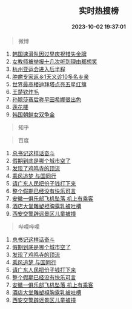 <div align="center"><h2>实时热搜榜</h2><h4>2023-10-02 19:37:01</h4></div>

> 微博  

1. [韩国速滑队因过早庆祝错失金牌](https://s.weibo.com/weibo?q=%23%E9%9F%A9%E5%9B%BD%E9%80%9F%E6%BB%91%E9%98%9F%E5%9B%A0%E8%BF%87%E6%97%A9%E5%BA%86%E7%A5%9D%E9%94%99%E5%A4%B1%E9%87%91%E7%89%8C%23&t=31&band_rank=1&Refer=top)<br />
2. [女教师被举报十几次听到理由都想笑](https://s.weibo.com/weibo?q=%23%E5%A5%B3%E6%95%99%E5%B8%88%E8%A2%AB%E4%B8%BE%E6%8A%A5%E5%8D%81%E5%87%A0%E6%AC%A1%E5%90%AC%E5%88%B0%E7%90%86%E7%94%B1%E9%83%BD%E6%83%B3%E7%AC%91%23&t=31&band_rank=2&Refer=top)<br />
3. [杭州亚运会进入后半程](https://s.weibo.com/weibo?q=%23%E6%9D%AD%E5%B7%9E%E4%BA%9A%E8%BF%90%E4%BC%9A%E8%BF%9B%E5%85%A5%E5%90%8E%E5%8D%8A%E7%A8%8B%23&t=31&band_rank=3&Refer=top)<br />
4. [肿瘤专家返乡1天义诊10多名乡亲](https://s.weibo.com/weibo?q=%23%E8%82%BF%E7%98%A4%E4%B8%93%E5%AE%B6%E8%BF%94%E4%B9%A11%E5%A4%A9%E4%B9%89%E8%AF%8A10%E5%A4%9A%E5%90%8D%E4%B9%A1%E4%BA%B2%23&t=31&band_rank=4&Refer=top)<br />
5. [世界最高楼迪拜塔点亮五星红旗](https://s.weibo.com/weibo?q=%23%E4%B8%96%E7%95%8C%E6%9C%80%E9%AB%98%E6%A5%BC%E8%BF%AA%E6%8B%9C%E5%A1%94%E7%82%B9%E4%BA%AE%E4%BA%94%E6%98%9F%E7%BA%A2%E6%97%97%23&t=31&band_rank=5&Refer=top)<br />
6. [王楚钦炸毛](https://s.weibo.com/weibo?q=%23%E7%8E%8B%E6%A5%9A%E9%92%A6%E7%82%B8%E6%AF%9B%23&t=31&band_rank=6&Refer=top)<br />
7. [孙颖莎赛后称早田希娜很出色](https://s.weibo.com/weibo?q=%23%E5%AD%99%E9%A2%96%E8%8E%8E%E8%B5%9B%E5%90%8E%E7%A7%B0%E6%97%A9%E7%94%B0%E5%B8%8C%E5%A8%9C%E5%BE%88%E5%87%BA%E8%89%B2%23&t=31&band_rank=7&Refer=top)<br />
8. [莲花楼](https://s.weibo.com/weibo?q=%E8%8E%B2%E8%8A%B1%E6%A5%BC&t=31&band_rank=8&Refer=top)<br />
9. [韩国朝鲜女双争金](https://s.weibo.com/weibo?q=%23%E9%9F%A9%E5%9B%BD%E6%9C%9D%E9%B2%9C%E5%A5%B3%E5%8F%8C%E4%BA%89%E9%87%91%23&t=31&band_rank=9&Refer=top)<br />

> 知乎  


> 百度  

1. [总书记这样话奋斗](https://www.baidu.com/s?wd=%E6%80%BB%E4%B9%A6%E8%AE%B0%E8%BF%99%E6%A0%B7%E8%AF%9D%E5%A5%8B%E6%96%97&sa=fyb_news&rsv_dl=fyb_news)<br />
2. [假期到底是哪个城市空了](https://www.baidu.com/s?wd=%E5%81%87%E6%9C%9F%E5%88%B0%E5%BA%95%E6%98%AF%E5%93%AA%E4%B8%AA%E5%9F%8E%E5%B8%82%E7%A9%BA%E4%BA%86&sa=fyb_news&rsv_dl=fyb_news)<br />
3. [发现了鸡鸣寺的顶流](https://www.baidu.com/s?wd=%E5%8F%91%E7%8E%B0%E4%BA%86%E9%B8%A1%E9%B8%A3%E5%AF%BA%E7%9A%84%E9%A1%B6%E6%B5%81&sa=fyb_news&rsv_dl=fyb_news)<br />
4. [乘风追梦 与国同行](https://www.baidu.com/s?wd=%E4%B9%98%E9%A3%8E%E8%BF%BD%E6%A2%A6+%E4%B8%8E%E5%9B%BD%E5%90%8C%E8%A1%8C&sa=fyb_news&rsv_dl=fyb_news)<br />
5. [请广东人民把份子钱打下来](https://www.baidu.com/s?wd=%E8%AF%B7%E5%B9%BF%E4%B8%9C%E4%BA%BA%E6%B0%91%E6%8A%8A%E4%BB%BD%E5%AD%90%E9%92%B1%E6%89%93%E4%B8%8B%E6%9D%A5&sa=fyb_news&rsv_dl=fyb_news)<br />
6. [整个假期已经没有快乐可言](https://www.baidu.com/s?wd=%E6%95%B4%E4%B8%AA%E5%81%87%E6%9C%9F%E5%B7%B2%E7%BB%8F%E6%B2%A1%E6%9C%89%E5%BF%AB%E4%B9%90%E5%8F%AF%E8%A8%80&sa=fyb_news&rsv_dl=fyb_news)<br />
7. [安徽一俱乐部飞机坠落 机上有乘客](https://www.baidu.com/s?wd=%E5%AE%89%E5%BE%BD%E4%B8%80%E4%BF%B1%E4%B9%90%E9%83%A8%E9%A3%9E%E6%9C%BA%E5%9D%A0%E8%90%BD+%E6%9C%BA%E4%B8%8A%E6%9C%89%E4%B9%98%E5%AE%A2&sa=fyb_news&rsv_dl=fyb_news)<br />
8. [酒店大堂雕塑袒胸露乳被吐槽](https://www.baidu.com/s?wd=%E9%85%92%E5%BA%97%E5%A4%A7%E5%A0%82%E9%9B%95%E5%A1%91%E8%A2%92%E8%83%B8%E9%9C%B2%E4%B9%B3%E8%A2%AB%E5%90%90%E6%A7%BD&sa=fyb_news&rsv_dl=fyb_news)<br />
9. [西安交警辟谣景区儿童被撞](https://www.baidu.com/s?wd=%E8%A5%BF%E5%AE%89%E4%BA%A4%E8%AD%A6%E8%BE%9F%E8%B0%A3%E6%99%AF%E5%8C%BA%E5%84%BF%E7%AB%A5%E8%A2%AB%E6%92%9E&sa=fyb_news&rsv_dl=fyb_news)<br />

> 哔哩哔哩  

1. [总书记这样话奋斗](https://www.baidu.com/s?wd=%E6%80%BB%E4%B9%A6%E8%AE%B0%E8%BF%99%E6%A0%B7%E8%AF%9D%E5%A5%8B%E6%96%97&sa=fyb_news&rsv_dl=fyb_news)<br />
2. [假期到底是哪个城市空了](https://www.baidu.com/s?wd=%E5%81%87%E6%9C%9F%E5%88%B0%E5%BA%95%E6%98%AF%E5%93%AA%E4%B8%AA%E5%9F%8E%E5%B8%82%E7%A9%BA%E4%BA%86&sa=fyb_news&rsv_dl=fyb_news)<br />
3. [发现了鸡鸣寺的顶流](https://www.baidu.com/s?wd=%E5%8F%91%E7%8E%B0%E4%BA%86%E9%B8%A1%E9%B8%A3%E5%AF%BA%E7%9A%84%E9%A1%B6%E6%B5%81&sa=fyb_news&rsv_dl=fyb_news)<br />
4. [乘风追梦 与国同行](https://www.baidu.com/s?wd=%E4%B9%98%E9%A3%8E%E8%BF%BD%E6%A2%A6+%E4%B8%8E%E5%9B%BD%E5%90%8C%E8%A1%8C&sa=fyb_news&rsv_dl=fyb_news)<br />
5. [请广东人民把份子钱打下来](https://www.baidu.com/s?wd=%E8%AF%B7%E5%B9%BF%E4%B8%9C%E4%BA%BA%E6%B0%91%E6%8A%8A%E4%BB%BD%E5%AD%90%E9%92%B1%E6%89%93%E4%B8%8B%E6%9D%A5&sa=fyb_news&rsv_dl=fyb_news)<br />
6. [整个假期已经没有快乐可言](https://www.baidu.com/s?wd=%E6%95%B4%E4%B8%AA%E5%81%87%E6%9C%9F%E5%B7%B2%E7%BB%8F%E6%B2%A1%E6%9C%89%E5%BF%AB%E4%B9%90%E5%8F%AF%E8%A8%80&sa=fyb_news&rsv_dl=fyb_news)<br />
7. [安徽一俱乐部飞机坠落 机上有乘客](https://www.baidu.com/s?wd=%E5%AE%89%E5%BE%BD%E4%B8%80%E4%BF%B1%E4%B9%90%E9%83%A8%E9%A3%9E%E6%9C%BA%E5%9D%A0%E8%90%BD+%E6%9C%BA%E4%B8%8A%E6%9C%89%E4%B9%98%E5%AE%A2&sa=fyb_news&rsv_dl=fyb_news)<br />
8. [酒店大堂雕塑袒胸露乳被吐槽](https://www.baidu.com/s?wd=%E9%85%92%E5%BA%97%E5%A4%A7%E5%A0%82%E9%9B%95%E5%A1%91%E8%A2%92%E8%83%B8%E9%9C%B2%E4%B9%B3%E8%A2%AB%E5%90%90%E6%A7%BD&sa=fyb_news&rsv_dl=fyb_news)<br />
9. [西安交警辟谣景区儿童被撞](https://www.baidu.com/s?wd=%E8%A5%BF%E5%AE%89%E4%BA%A4%E8%AD%A6%E8%BE%9F%E8%B0%A3%E6%99%AF%E5%8C%BA%E5%84%BF%E7%AB%A5%E8%A2%AB%E6%92%9E&sa=fyb_news&rsv_dl=fyb_news)<br />
